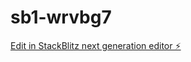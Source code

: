 # sb1-wrvbg7

[Edit in StackBlitz next generation editor ⚡️](https://stackblitz.com/~/github.com/quicktech89/sb1-wrvbg7)